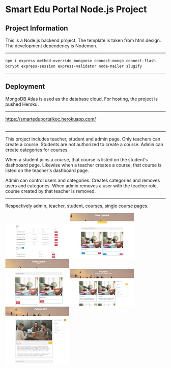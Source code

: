 # Smart Edu Portal Node.js Project

## Project Information

This is a Node.js backend project. The template is taken from html.design. The development dependency is Nodemon.

<hr>

`npm i express method-override mongoose connect-mongo connect-flash bcrypt express-session express-validator node-mailer slugify`

 <hr>

## Deployment

MongoDB Atlas is used as the database cloud. For hosting, the project is pushed Heroku.

<hr>

https://smarteduportalkoc.herokuapp.com/
<br><br>

<hr>

This project includes teacher, student and admin page. Only teachers can create a course. Students are not authorized to create a course. Admin can create categories for courses.

When a student joins a course, that course is listed on the student's dashboard page. Likewise when a teacher creates a course, that course is listed on the teacher's dashboard page.

Admin can control users and categories. Creates categories and removes users and categories. When admin removes a user with the teacher role, course created by that teacher is removed.

<hr>

Respectively admin, teacher, student, courses, single course pages.

<img src="./screenshots/adpage.jpg" width="200px" />
<img src="./screenshots/teachpage.jpg" width="200px" />
<img src="./screenshots/stupage.jpg" width="200px" />
<img src="./screenshots/cspage.jpg" width="200px" />
<img src="./screenshots/scpage.jpg" width="200px" />
